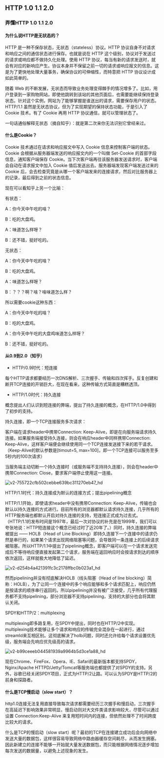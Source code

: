 ## HTTP  1.0 1.1 2.0
### 弄懂HTTP 1.0 1.1 2.0
#### 为什么说HTTP是无状态的？
HTTP 是一种不保存状态，无状态（stateless）协议。HTTP 协议自身不对请求和响应之间的通信状态进行保存。也就是说在 HTTP 这个级别，协议对于发送过的请求或响应都不做持久化处理。使用 HTTP 协议，每当有新的请求发送时，就会有对应的新响应产生。协议本身并不保留之前一切的请求或响应报文的信息。这是为了更快地处理大量事务，确保协议的可伸缩性，而特意把 HTTP 协议设计成如此简单的。

随着 Web 的不断发展，无状态而导致业务处理变得棘手的情况增多了。比如，用户登录到一家购物网站，即使他跳转到该站的其他页面后，也需要能继续保持登录状态。针对这个实例，网站为了能够掌握是谁送出的请求，需要保存用户的状态。
HTTP/1.1 虽然是无状态协议，但为了实现期望的保持状态功能，于是引入了 Cookie 技术。有了 Cookie 再用 HTTP 协议通信，就可以管理状态了。

一句话通俗解释无状态（摘自知乎）：就是第二次来你无法识别它曾经来过。

#### 什么是Cookie？
Cookie 技术通过在请求和响应报文中写入 Cookie 信息来控制客户端的状态。Cookie 会根据从服务器端发送的响应报文内的一个叫做 Set-Cookie 的首部字段信息，通知客户端保存 Cookie。当下次客户端再往该服务器发送请求时，客户端会自动在请求报文中加入 Cookie 值后发送出去。服务器端发现客户端发送过来的 Cookie 后，会去检查究竟是从哪一个客户端发来的连接请求，然后对比服务器上的记录，最后得到之前的状态信息。

现在可以看知乎上另一个比喻：

有状态：

A：你今天中午吃的啥？

B：吃的大盘鸡。

A：味道怎么样呀？

B：还不错，挺好吃的。

无状态：

A：你今天中午吃的啥？

B：吃的大盘鸡。

A：味道怎么样呀？

B：？？？啊？啥？啥味道怎么样？

所以需要cookie这种东西：

A：你今天中午吃的啥？

B：吃的大盘鸡。

A：你今天中午吃的大盘鸡味道怎么样呀？

B：还不错，挺好吃的。

#### 从0.9到2.0（知乎）
* HTTP/0.9时代：短连接

每个HTTP请求都要经历一次DNS解析、三次握手、传输和四次挥手。反复创建和断开TCP连接的开销巨大，在现在看来，这种传输方式简直是糟糕透顶。

* HTTP/1.0时代：持久连接

概念提出人们认识到短连接的弊端，提出了持久连接的概念，在HTTP/1.0中得到了初步的支持。

持久连接，即一个TCP连接服务多次请求：

客户端在请求header中携带Connection: Keep-Alive，即是在向服务端请求持久连接。如果服务端接受持久连接，则会在响应header中同样携带Connection: Keep-Alive，这样客户端便会继续使用同一个TCP连接发送接下来的若干请求。（Keep-Alive的默认参数是[timout=5, max=100]，即一个TCP连接可以服务至多5秒内的100次请求）

当服务端主动切断一个持久连接时（或服务端不支持持久连接），则会在header中携带Connection: Close，要求客户端停止使用这一连接。

![v2-755722cfb502cebbe639bc311270eb47_hd](https://user-images.githubusercontent.com/6982311/45009474-ed434280-b03a-11e8-8060-da91f4880690.png)

HTTP/1.1时代：持久连接成为默认的连接方式；提出pipelining概念

HTTP/1.1开始，即使请求header中没有携带Connection: Keep-Alive，传输也会默认以持久连接的方式进行。目前所有的浏览器都默认请求持久连接，几乎所有的HTTP服务端也都默认开启对持久连接的支持，短连接正式成为过去式。（HTTP/1.1的发布时间是1997年，最后一次对协议的补充是在1999年，我们可以夸张地说：HTTP短连接这个概念已经过时了近20年了。）同时，持久连接的弊端被提出 —— HOLB（Head of Line Blocking）即持久连接下一个连接中的请求仍然是串行的，如果某个请求出现网络阻塞等问题，会导致同一条连接上的后续请求被阻塞。所以HTTP/1.1中提出了pipelining概念，即客户端可以在一个请求发送完成后不等待响应便直接发起第二个请求，服务端在返回响应时会按请求到达的顺序依次返回，这样就极大地降低了延迟。

![v2-d254b4a421391fc3c2178ffbc0b023a1_hd](https://user-images.githubusercontent.com/6982311/45009568-6f336b80-b03b-11e8-9582-763798e44603.png)

然而pipelining并没有彻底解决HOLB（线头阻塞（Head of line blocking）简称：HOLB），为了让同一个连接中的多个响应能够和多个请求匹配上，响应仍然是按请求的顺序串行返回的。所以pipelining并没有被广泛接受，几乎所有代理服务都不支持pipelining，部分浏览器不支持pipelining，支持的大部分也会将其默认关闭。

SPDY和HTTP/2：multiplexing

multiplexing即多路复用，在SPDY中提出，同时也在HTTP/2中实现。multiplexing技术能够让多个请求和响应的传输完全混杂在一起进行，通过streamId来互相区别。这彻底解决了holb问题，同时还允许给每个请求设置优先级，服务端会先响应优先级高的请求。

![v2-b99ceeeb044581939a9964b5d3ce1a88_hd](https://user-images.githubusercontent.com/6982311/45009654-fa146600-b03b-11e8-8f51-335182eb69b6.png)


现在Chrome、FireFox、Opera、IE、Safari的最新版本都支持SPDY，Nginx/Apache HTTPD/Jetty/Tomcat等服务端也都提供了对SPDY的支持。另外，谷歌已经关闭SPDY项目，正式为HTTP/2让路。可以认为SPDY是HTTP/2的前身和探路者。

#### 什么是TCP慢启动（slow start）？
  
http1.0连接无法复用直接导致每次请求都需要经历三次握手和慢启动，三次握手在高延迟下影响效果非常明显，慢启动则对大文件类请求影响较大，尽管可以通过设置 Connection:Keep-Alive 来复用短时间内的连接，但依然处理不了时间跨度比较大的请求。 

什么是TCP的慢启动（slow start）呢？最初的TCP在连接建立成功后会向网络中发送大量的数据包，这样很容易导致网络中路由器缓存空间耗尽，从而发生拥塞。因此新建立的连接不能够一开始就大量发送数据包，而只能根据网络情况逐步增加每次发送的数据量，以避免上述现象的发生。

  
